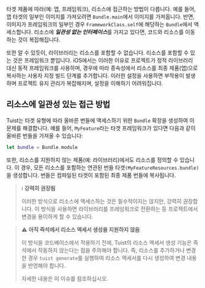 타겟 제품에 따라(예: 앱, 프레임워크), 리소스에 접근하는 방법이 다릅니다.
예를 들어, 앱 타겟의 일부인 이미지를 가져오려면 ```Bundle.main```에서 이미지를 가져옵니다. 
반면, 이미지가 프레임워크의 일부인 경우 ```FrameworkClass.self```에 해당하는 ```Bundle```에서 액세스합니다. 
리소스에 ***일관성 없는 인터페이스***를 가지고 있다면, 코드와 리소스를 이동하는 것이 복잡해집니다.

또한 알 수 있듯이, 라이브러리는 리소스를 포함할 수 없습니다.
리소스를 포함할 수 있는 것은 프레임워크 뿐입니다. 
iOS에서는 이러한 이유로 프로젝트가 정적 라이브러리 대신 동적 프레임워크를 사용하며, 경우에 따라 종속성에서 리소스를 최종 제품(앱)으로 복사하는 사용자 지정 빌드 단계를 추가합니다.
이러한 설정을 사용하면 부작용이 발생하며 프로젝트 유지 관리가 복잡해지며, 설정을 이해하기 어려워집니다.

## 리소스에 일관성 있는 접근 방법

Tuist는 타겟 유형에 따라 올바른 번들에 액세스하기 위한 ```Bundle``` 확장을 생성하여 이 문제를 해결합니다.
예를 들어, ```MyFeature```라는 타겟 프레임워크가 있다면 다음과 같이 올바른 번들을 가져올 수 있습니다:
```swift
let bundle = Bundle.module
```
또한, 리소스를 지원하지 않는 제품(예: 라이브러리)에서도 리소스를 정의할 수 있습니다.
이 경우, 모든 리소스를 포함하는 연관된 번들 타겟```(MyFeatureResources.bundle)```을 생성합니다.
번들은 컴파일된 타겟이 포함된 최종 제품 번들에 복사됩니다.

> ℹ️ **강력히 권장됨**
> 
> 이러한 방식으로 리소스에 액세스하는 것은 필수적이지는 않지만, 강력히 권장합니다. 이 방식을 사용하면 라이브러리를 프레임워크로 전환하는 등 프로젝트에서 변경을 용이하게 할 수 있습니다.

> ⚠️ **아직 즉석에서 리소스 액세서 생성을 지원하지 않음**
> 
> 이 방식을 코드베이스에서 적용하기 전에, Tuist의 리소스 액세서 생성 기능은 즉석에서 작동하지 않는다는 점을 주의해야 합니다.
> 즉, 리소스를 추가하거나 변경한 경우 ```tuist generate```를 실행하여 리소스 액세서를 다시 생성하여 변경 내용을 반영해야 합니다.
>
> 자세한 내용은 이 이슈를 참조하십시오.
